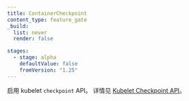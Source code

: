 ```yaml
---
title: ContainerCheckpoint
content_type: feature_gate
_build:
  list: never
  render: false

stages:
  - stage: alpha
    defaultValue: false
    fromVersion: "1.25"
---
```

<!--
Enables the kubelet `checkpoint` API.
See [Kubelet Checkpoint API](/docs/reference/node/kubelet-checkpoint-api/) for more details.
-->
启用 kubelet `checkpoint` API。
详情见 [Kubelet Checkpoint API](/zh-cn/docs/reference/node/kubelet-checkpoint-api/)。
